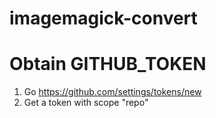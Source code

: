 # imagemagick-convert

# Obtain GITHUB_TOKEN
1. Go https://github.com/settings/tokens/new
2. Get a token with scope "repo"
